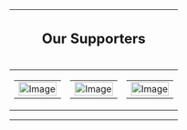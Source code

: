 <table width="100%" class="mb-3 text-center" style="padding-bottom: 30px">
  <tr>
    <td>
      <div style="text-align: center; padding: 0 10px">
        <h2>Our Supporters</h2>
      </div>
    </td>
  </tr>
  <tr>
    <td style="padding: 0">
      <table width="100%">
        <tr>
          <td width="33%">
            <table role="presentation" cellspacing="0" cellpadding="0" border="0" width="100%">
              <tr>
                <td>
                  <a href="https://isi.it/en/home" target="_blank">
                    <img
                      align="center"
                      border="0"
                      src="assets/images/isi.jpg"
                      alt="Image"
                      title="Image"
                      style="
                        outline: none;
                        text-decoration: none;
                        -ms-interpolation-mode: bicubic;
                        clear: both;
                        display: inline-block !important;
                        border: none;
                        height: auto;
                        float: none;
                        width: 100%;
                        max-width: 200px;
                      "
                      width="105"
                    />
                  </a>
                </td>
              </tr>
            </table>
          </td>
          <td width="33%">
            <table role="presentation" cellspacing="0" cellpadding="0" border="0" width="100%">
              <tr>
                <td>
                  <a href="http://influenzanet.info/#page/home" target="_blank">
                    <img
                      align="center"
                      border="0"
                      src="assets/images/influenzanet.png"
                      alt="Image"
                      title="Image"
                      style="
                        outline: none;
                        text-decoration: none;
                        -ms-interpolation-mode: bicubic;
                        clear: both;
                        display: inline-block !important;
                        border: none;
                        height: auto;
                        float: none;
                        width: 100%;
                        max-width: 200px;
                      "
                      width="105"
                    />
                  </a>
                </td>
              </tr>
            </table>
          </td>
          <td width="33%">
            <table role="presentation" cellspacing="0" cellpadding="0" border="0" width="100%">
              <tr>
                <td>
                  <a href="https://verdiproject.org/" target="_blank">
                    <img
                      align="center"
                      border="0"
                      src="assets/images/verdi_logo.jpg"
                      alt="Image"
                      title="Image"
                      style="
                        outline: none;
                        text-decoration: none;
                        -ms-interpolation-mode: bicubic;
                        clear: both;
                        display: inline-block !important;
                        border: none;
                        height: auto;
                        float: none;
                        width: 100%;
                        max-width: 200px;
                      "
                      width="105"
                    />
                  </a>
                </td>
              </tr>
            </table>
          </td>
        </tr>
      </table>
    </td>
  </tr>
</table>
